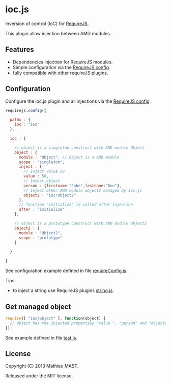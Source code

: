 # ioc.js

Inversion of control (IoC) for [RequireJS](http://requirejs.org/).

This plugin allow injection between AMD modules.

## Features

* Dependencies injection for RequireJS modules.
* Simple configuration via the [RequireJS config](http://requirejs.org/docs/api.html#config).
* fully compatible with other requireJS plugins.

## Configuration

Configure the ioc.js plugin and all injections via the [RequireJS config](http://requirejs.org/docs/api.html#config):

```js
requirejs.config({

  paths : {
    ioc : "ioc"
  },

  ioc : {

    // object is a singleton construct with AMD module Object
    object : {
      module : "Object", // Object is a AMD module
      scope : "singleton",
      inject : {
        // Inject value 50
        value : 50,
        // Inject object
        person : {firstname:"John",lastname:"Doe"},
        // Inject other AMD module object2 managed by ioc.js
        object2 : "ioc!object2"
      },
      // function "initialize" is called after injection
      after : "initialize"
    },

    // object is a prototype construct with AMD module Object2
    object2 : {
      module : "Object2",
      scope : "prototype"
    }

  }

}
```


See configuration example defined in file [requireConfig.js](test/requireConfig.js).

Tips:

* to inject a string use RequireJS plugins [string.js](test/ext/require-plugins/string.js).

## Get managed object

```js
require([ "ioc!object" ], function(object) {
  // object has the injected properties "value ", "person" and "object2"
});
```

See example defined in file [test.js](test/test.js).

## License

Copyright (C) 2013 Mathieu MAST.

Released under the MIT license.

